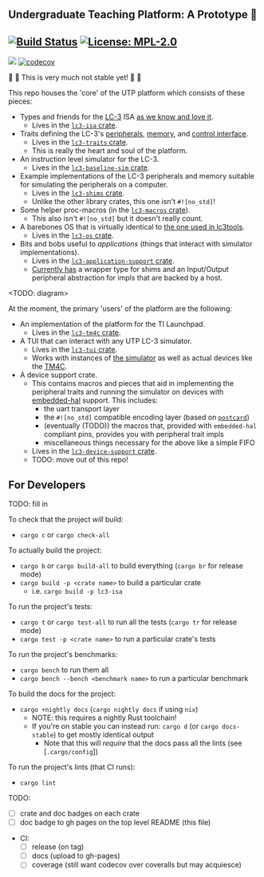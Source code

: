 ## Undergraduate Teaching Platform: A Prototype 👷

[![Build Status](https://img.shields.io/endpoint.svg?url=https%3A%2F%2Factions-badge.atrox.dev%2Fut-utp%2Fprototype%2Fbadge&style=for-the-badge)](https://github.com/ut-utp/prototype/actions) [![License: MPL-2.0](https://img.shields.io/github/license/ut-utp/prototype?color=orange&style=for-the-badge)](https://opensource.org/licenses/MPL-2.0)
--
[![](https://tokei.rs/b1/github/ut-utp/prototype)](https://github.com/ut-utp/prototype) [![codecov](https://codecov.io/gh/ut-utp/prototype/branch/master/graph/badge.svg)](https://codecov.io/gh/ut-utp/prototype)


🚧 🚧 This is very much not stable yet! 🚧 🚧

This repo houses the 'core' of the UTP platform which consists of these pieces:
 - Types and friends for the [LC-3](https://en.wikipedia.org/wiki/Little_Computer_3) ISA [as we know and love it](http://highered.mheducation.com/sites/dl/free/0072467509/104691/pat67509_appa.pdf).
     + Lives in the [`lc3-isa` crate](isa/).
 - Traits defining the LC-3's [peripherals](traits/src/peripherals/), [memory](traits/src/memory.rs), and [control interface](traits/src/control.rs).
     + Lives in the [`lc3-traits` crate](traits/).
     + This is really the heart and soul of the platform.
 - An instruction level simulator for the LC-3.
     + Lives in the [`lc3-baseline-sim` crate](baseline-sim).
 - Example implementations of the LC-3 peripherals and memory suitable for simulating the peripherals on a computer.
     + Lives in the [`lc3-shims` crate](shims).
     + Unlike the other library crates, this one isn't `#![no_std]`!
 - Some helper proc-macros (in the [`lc3-macros` crate](macros)).
     + This also isn't `#![no_std]` but it doesn't really count.
 - A barebones OS that is virtually identical to [the one used in lc3tools](https://github.com/chiragsakhuja/lc3tools/blob/b5d7245aabc33a05f28cc124202fd1532b1d9609/backend/lc3os.cpp#L12-L673).
     + Lives in the [`lc3-os` crate](os).
 - Bits and bobs useful to _applications_ (things that interact with simulator implementations).
     + Lives in the [`lc3-application-support` crate](application-support).
     + [Currently has](application-support/README.md) a wrapper type for shims and an Input/Output peripheral abstraction for impls that are backed by a host.

<TODO: diagram>

At the moment, the primary 'users' of the platform are the following:
 - An implementation of the platform for the TI Launchpad.
     + Lives in the [`lc3-tm4c` crate](//github.com/ut-utp/tm4c).
 - A TUI that can interact with any UTP LC-3 simulator.
     + Lives in the [`lc3-tui` crate](//github.com/ut-utp/tui).
     + Works with instances of [the simulator](baseline-sim) as well as actual devices like the [TM4C](//github.com/ut-utp/tm4c).
 - A device support crate.
     + This contains macros and pieces that aid in implementing the peripheral traits and running the simulator on devices with [embedded-hal](https://docs.rs/embedded-hal/) support. This includes:
         * the uart transport layer
         * the `#![no_std]` compatible encoding layer (based on [`postcard`](https://github.com/jamesmunns/postcard))
         * (eventually (TODO)) the macros that, provided with `embedded-hal` compliant pins, provides you with peripheral trait impls
         * miscellaneous things necessary for the above like a simple FIFO
     + Lives in the [`lc3-device-support` crate](device-support).
     + TODO: move out of this repo!

## For Developers

TODO: fill in

To check that the project _will_ build:
  - `cargo c` or `cargo check-all`

To actually build the project:
  - `cargo b` or `cargo build-all` to build everything (`cargo br` for release mode)
  - `cargo build -p <crate name>` to build a particular crate
    + i.e. `cargo build -p lc3-isa`

To run the project's tests:
  - `cargo t` or `cargo test-all` to run all the tests (`cargo tr` for release mode)
  - `cargo test -p <crate name>` to run a particular crate's tests

To run the project's benchmarks:
  - `cargo bench` to run them all
  - `cargo bench --bench <benchmark name>` to run a particular benchmark

To build the docs for the project:
  - `cargo +nightly docs` (`cargo nightly docs` if using `nix`)
    + NOTE: this requires a nightly Rust toolchain!
    + If you're on stable you can instead run: `cargo d` (or `cargo docs-stable`) to get mostly identical output
      * Note that this will _require_ that the docs pass all the lints (see [`.cargo/config`])

To run the project's lints (that CI runs):
  - `cargo lint`


TODO:
 - [ ] crate and doc badges on each crate
 - [ ] doc badge to gh pages on the top level README (this file)
 - CI:
    + [ ] release (on tag)
    + [ ] docs (upload to gh-pages)
    + [ ] coverage (still want codecov over coveralls but may acquiesce)
